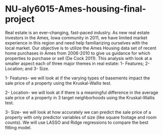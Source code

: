 # NU-aly6015-Ames-housing-final-project

Real estate is an ever-changing, fast-paced industry. As new real estate investors in the Ames, Iowa community in 2011, we have limited market experience in this region and need help familiarizing ourselves with the local market. Our objective is to utilize the Ames Housing data set of recent home purchases in Ames from 2006-2010 to give us guidance for which properties to purchase or sell (De Cock 2011). This analysis with look at a smaller aspect each of three major themes in real estate: 1- Features; 2- Location; and 3- Size.

1- Features- we will look at if the varying types of basements impact the sale price of a property using the Kruskal-Wallis test.

2- Location- we will look at if there is a meaningful difference in the average sale price of a property in 3 target neighborhoods using the Kruskal-Wallis test.

3- Size- we will look at how accurately we can predict the sale price of a property with only predictor variables of size (like square footage and room counts). We will use LASSO and Ridge regressions to compare the best fitting model.
